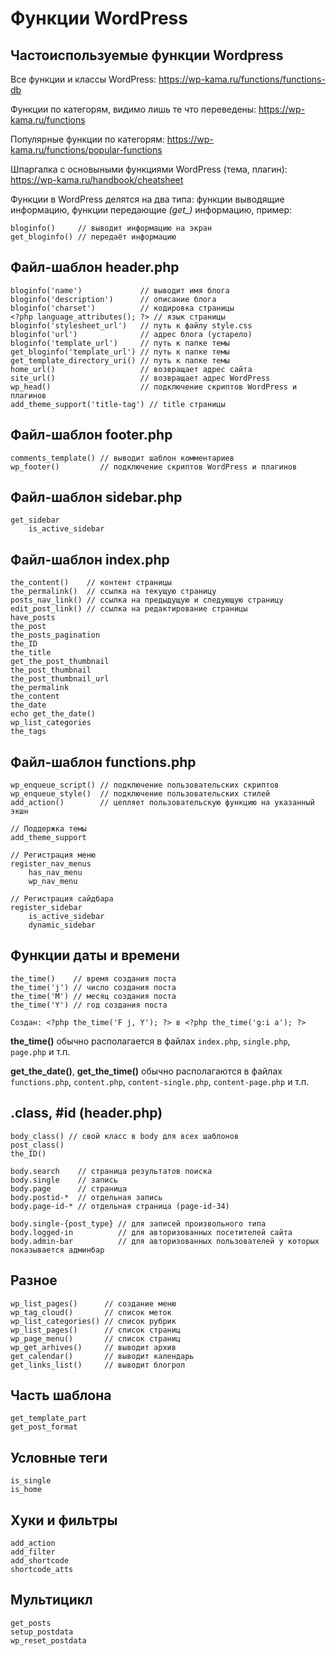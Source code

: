 # Функции WordPress
## Частоиспользуемые функции Wordpress
Все функции и классы WordPress: https://wp-kama.ru/functions/functions-db

Функции по категорям, видимо лишь те что переведены: https://wp-kama.ru/functions

Популярные функции по категорям: https://wp-kama.ru/functions/popular-functions

Шпаргалка с основыными функциями WordPress (тема, плагин): https://wp-kama.ru/handbook/cheatsheet

Функции в WordPress делятся на два типа: функции выводящие информацию, функции передающие *(get_)* информацию, пример:

    bloginfo()     // выводит информацию на экран
    get_bloginfo() // передаёт информацию

## Файл-шаблон header.php
    bloginfo('name')             // выводит имя блога
    bloginfo('description')      // описание блога
    bloginfo('charset')          // кодировка страницы
    <?php language_attributes(); ?> // язык страницы
    bloginfo('stylesheet_url')   // путь к файлу style.css
    bloginfo('url')              // адрес блога (устарело)
    bloginfo('template_url')     // путь к папке темы
    get_bloginfo('template_url') // путь к папке темы
    get_template_directory_uri() // путь к папке темы
    home_url()                   // возвращает адрес сайта
    site_url()                   // возвращает адрес WordPress
    wp_head()                    // подключение скриптов WordPress и плагинов
    add_theme_support('title-tag') // title страницы

## Файл-шаблон footer.php
    comments_template() // выводит шаблон комментариев
    wp_footer()         // подключение скриптов WordPress и плагинов

## Файл-шаблон sidebar.php
    get_sidebar
        is_active_sidebar

## Файл-шаблон index.php
    the_content()    // контент страницы
    the_permalink()  // ссылка на текущую страницу
    posts_nav_link() // ссылка на предыдущую и следующую страницу
    edit_post_link() // ссылка на редактирование страницы
    have_posts
    the_post
    the_posts_pagination
    the_ID
    the_title
    get_the_post_thumbnail
    the_post_thumbnail
    the_post_thumbnail_url
    the_permalink
    the_content
    the_date
    echo get_the_date()
    wp_list_categories
    the_tags

## Файл-шаблон functions.php
    wp_enqueue_script() // подключение пользовательских скриптов
    wp_enqueue_style()  // подключение пользовательских стилей
    add_action()        // цепляет пользовательскую функцию на указанный экшн

    // Поддержка темы
    add_theme_support

    // Регистрация меню
    register_nav_menus
        has_nav_menu
        wp_nav_menu

    // Регистрация сайдбара
    register_sidebar
        is_active_sidebar
        dynamic_sidebar

## Функции даты и времени
    the_time()    // время создания поста
    the_time('j') // число создания поста
    the_time('M') // месяц создания поста
    the_time('Y') // год создания поста

    Создан: <?php the_time('F j, Y'); ?> в <?php the_time('g:i a'); ?>

**the_time()** обычно располагается в файлах `index.php`, `single.php`, `page.php` и т.п.

**get_the_date()**, **get_the_time()** обычно располагаются в файлах `functions.php`, `content.php`, `content-single.php`, `content-page.php` и т.п.

## .class, #id (header.php)

    body_class() // свой класс в body для всех шаблонов
    post_class()
    the_ID()

    body.search    // страница результатов поиска
    body.single    // запись
    body.page      // страница
    body.postid-*  // отдельная запись
    body.page-id-* // отдельная страница (page-id-34)

    body.single-{post_type} // для записей произвольного типа
    body.logged-in          // для авторизованных посетителей сайта
    body.admin-bar          // для авторизованных пользователей у которых показывается админбар

## Разное
    wp_list_pages()      // создание меню
    wp_tag_cloud()       // список меток
    wp_list_categories() // список рубрик
    wp_list_pages()      // список страниц
    wp_page_menu()       // список страниц
    wp_get_arhives()     // выводит архив
    get_calendar()       // выводит календарь
    get_links_list()     // выводит блогрол

## Часть шаблона
    get_template_part
    get_post_format

## Условные теги
    is_single
    is_home

## Хуки и фильтры
    add_action
    add_filter
    add_shortcode
    shortcode_atts

## Мультицикл
    get_posts
    setup_postdata
    wp_reset_postdata
